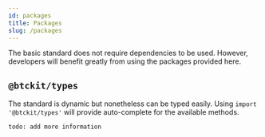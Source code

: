 ```yaml
---
id: packages
title: Packages
slug: /packages
---
```


The basic standard does not require dependencies to be used.
However, developers will benefit greatly from using the packages provided here.

## `@btckit/types`

The standard is dynamic but nonetheless can be typed easily.
Using `import '@btckit/types'` will provide auto-complete for the available methods.

`todo: add more information`
